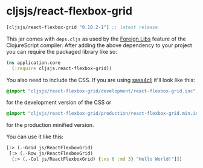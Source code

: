 # cljsjs/react-flexbox-grid

[](dependency)
```clojure
[cljsjs/react-flexbox-grid "0.10.2-1"] ;; latest release
```
[](/dependency)

This jar comes with `deps.cljs` as used by the [Foreign Libs][flibs] feature
of the ClojureScript compiler. After adding the above dependency to your project
you can require the packaged library like so:

```clojure
(ns application.core
  (:require cljsjs.react-flexbox-grid))
```

You also need to include the CSS. If you are using [sass4clj](https://github.com/Deraen/sass4clj) it'll look like this:

```scss
@import "cljsjs/react-flexbox-grid/development/react-flexbox-grid.inc";
```

for the development version of the CSS or

```scss
@import "cljsjs/react-flexbox-grid/production/react-flexbox-grid.min.inc";
```

for the production minified version.

You can use it like this:

```clojure
[:> (.-Grid js/ReactFlexboxGrid)
 [:> (.-Row js/ReactFlexboxGrid)
  [:> (.-Col js/ReactFlexboxGrid) {:xs 6 :md 3} "Hello World!"]]]
```

[flibs]: https://github.com/clojure/clojurescript/wiki/Packaging-Foreign-Dependencies
